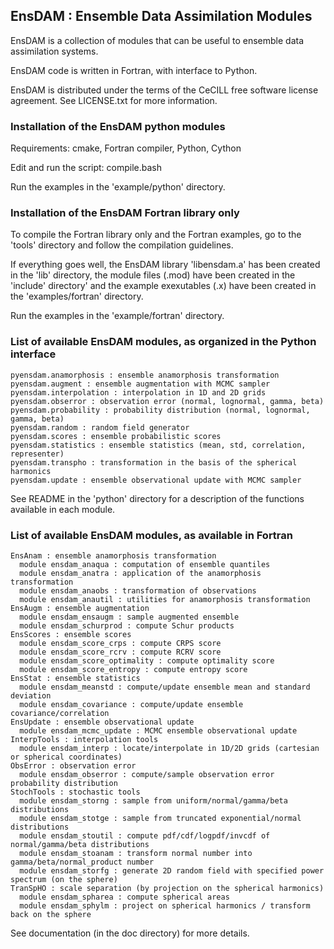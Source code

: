 ## EnsDAM : Ensemble Data Assimilation Modules

EnsDAM is a collection of modules
that can be useful to ensemble data assimilation systems.

EnsDAM code is written in Fortran, with interface to Python.

EnsDAM is distributed under the terms of the CeCILL free software license agreement.
See LICENSE.txt for more information. 

### Installation of the EnsDAM python modules

Requirements: cmake, Fortran compiler, Python, Cython

Edit and run the script: compile.bash

Run the examples in the 'example/python' directory.

### Installation of the EnsDAM Fortran library only

To compile the Fortran library only and the Fortran examples,
go to the 'tools' directory and follow the compilation guidelines.

If everything goes well, the EnsDAM library 'libensdam.a'
has been created in the 'lib' directory, the module files (.mod)
have been created in the 'include' directory' and the example
exexutables (.x) have been created in the 'examples/fortran' directory.

Run the examples in the 'example/fortran' directory.

### List of available EnsDAM modules, as organized in the Python interface

```
pyensdam.anamorphosis : ensemble anamorphosis transformation
pyensdam.augment : ensemble augmentation with MCMC sampler
pyensdam.interpolation : interpolation in 1D and 2D grids
pyensdam.obserror : observation error (normal, lognormal, gamma, beta)
pyensdam.probability : probability distribution (normal, lognormal, gamma, beta)
pyensdam.random : random field generator
pyensdam.scores : ensemble probabilistic scores
pyensdam.statistics : ensemble statistics (mean, std, correlation, representer)
pyensdam.transpho : transformation in the basis of the spherical harmonics
pyensdam.update : ensemble observational update with MCMC sampler
```

See README in the 'python' directory for a description of the functions available in each module.

### List of available EnsDAM modules, as available in Fortran

```
EnsAnam : ensemble anamorphosis transformation
  module ensdam_anaqua : computation of ensemble quantiles
  module ensdam_anatra : application of the anamorphosis transformation
  module ensdam_anaobs : transformation of observations
  module ensdam_anautil : utilities for anamorphosis transformation
EnsAugm : ensemble augmentation
  module ensdam_ensaugm : sample augmented ensemble
  module ensdam_schurprod : compute Schur products
EnsScores : ensemble scores
  module ensdam_score_crps : compute CRPS score
  module ensdam_score_rcrv : compute RCRV score
  module ensdam_score_optimality : compute optimality score
  module ensdam_score_entropy : compute entropy score
EnsStat : ensemble statistics
  module ensdam_meanstd : compute/update ensemble mean and standard deviation
  module ensdam_covariance : compute/update ensemble covariance/correlation
EnsUpdate : ensemble observational update
  module ensdam_mcmc_update : MCMC ensemble observational update
InterpTools : interpolation tools
  module ensdam_interp : locate/interpolate in 1D/2D grids (cartesian or spherical coordinates)
ObsError : observation error
  module ensdam_obserror : compute/sample observation error probability distribution
StochTools : stochastic tools
  module ensdam_storng : sample from uniform/normal/gamma/beta distributions
  module ensdam_stotge : sample from truncated exponential/normal distributions
  module ensdam_stoutil : compute pdf/cdf/logpdf/invcdf of normal/gamma/beta distributions
  module ensdam_stoanam : transform normal number into gamma/beta/normal_product number
  module ensdam_storfg : generate 2D random field with specified power spectrum (on the sphere)
TranSpHO : scale separation (by projection on the spherical harmonics)
  module ensdam_spharea : compute spherical areas
  module ensdam_sphylm : project on spherical harmonics / transform back on the sphere
```

See documentation (in the doc directory) for more details.
